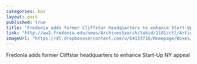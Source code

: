 ```yaml
---
categories: box
layout: post
published: true
title: "Fredonia adds former Cliffstar headquarters to enhance Start-Up NY appeal"
link: "http://ww2.fredonia.edu/news/ArchivesSearch/tabid/1101/ctl/ArticleView/mid/1878/articleId/4904/Fredonia_adds_former_Cliffstar_headquarters_to_enhance_Start-Up_NY_appeal.aspx"
imageUrl: "https://dl.dropboxusercontent.com/u/64133716/Homepage/Boxes/cliffstar.png"
---
```


Fredonia adds former Cliffstar headquarters to enhance Start-Up NY appeal